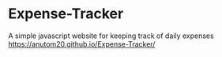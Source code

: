# Expense-Tracker
A simple javascript website for keeping track of daily expenses
https://anutom20.github.io/Expense-Tracker/
